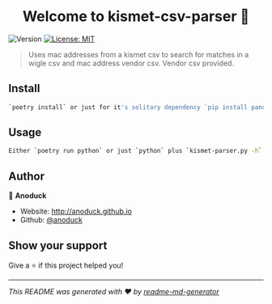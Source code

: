 <h1 align="center">Welcome to kismet-csv-parser 👋</h1>
<p>
  <img alt="Version" src="https://img.shields.io/badge/version-0.0.1-blue.svg?cacheSeconds=2592000" />
  <a href="#" target="_blank">
    <img alt="License: MIT" src="https://img.shields.io/badge/License-MIT-yellow.svg" />
  </a>
</p>

> Uses mac addresses from a kismet csv to search for matches in a wigle csv and mac address vendor csv. Vendor csv provided.

## Install

```sh
`poetry install` or just for it's solitary dependency `pip install pandas`
```

## Usage

```sh
Either `poetry run python` or just `python` plus `kismet-parser.py -h` for specifics.
```

## Author

👤 **Anoduck**

* Website: http://anoduck.github.io
* Github: [@anoduck](https://github.com/anoduck)

## Show your support

Give a ⭐️ if this project helped you!

***
_This README was generated with ❤️ by [readme-md-generator](https://github.com/kefranabg/readme-md-generator)_